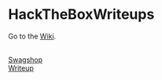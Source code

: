 # HackTheBoxWriteups
Go to the <a href=https://github.com/yaboygmoney/hacktheboxwriteups/wiki>Wiki</a>.

<br><a href=https://github.com/yaboygmoney/HackTheBoxWriteups/wiki/Swagshop>Swagshop</a>
<br><a href=https://github.com/yaboygmoney/HackTheBoxWriteups/wiki/Writeup>Writeup</a></P>
